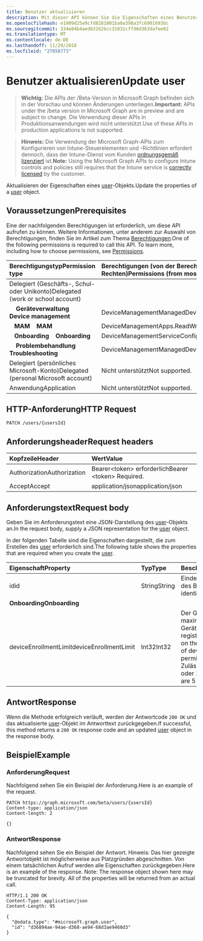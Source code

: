 ```yaml
---
title: Benutzer aktualisieren
description: Mit dieser API können Sie die Eigenschaften eines Benutzerobjekts aktualisieren.
ms.openlocfilehash: e1909d25e9cfd8281801ba0a398a3fc6901693bc
ms.sourcegitcommit: 334e84b4aed63162bcc31831cffd6d363dafee02
ms.translationtype: MT
ms.contentlocale: de-DE
ms.lasthandoff: 11/29/2018
ms.locfileid: "27058773"
---
```

# <a name="update-user"></a><span data-ttu-id="a5d60-103">Benutzer aktualisieren</span><span class="sxs-lookup"><span data-stu-id="a5d60-103">Update user</span></span>

> <span data-ttu-id="a5d60-104">**Wichtig:** Die APIs der /Beta-Version in Microsoft Graph befinden sich in der Vorschau und können Änderungen unterliegen.</span><span class="sxs-lookup"><span data-stu-id="a5d60-104">**Important:** APIs under the /beta version in Microsoft Graph are in preview and are subject to change.</span></span> <span data-ttu-id="a5d60-105">Die Verwendung dieser APIs in Produktionsanwendungen wird nicht unterstützt.</span><span class="sxs-lookup"><span data-stu-id="a5d60-105">Use of these APIs in production applications is not supported.</span></span>

> <span data-ttu-id="a5d60-106">**Hinweis:** Die Verwendung der Microsoft Graph-APIs zum Konfigurieren von Intune-Steuerelementen und -Richtlinien erfordert dennoch, dass der Intune-Dienst vom Kunden [ordnungsgemäß lizenziert](https://go.microsoft.com/fwlink/?linkid=839381) ist.</span><span class="sxs-lookup"><span data-stu-id="a5d60-106">**Note:** Using the Microsoft Graph APIs to configure Intune controls and policies still requires that the Intune service is [correctly licensed](https://go.microsoft.com/fwlink/?linkid=839381) by the customer.</span></span>

<span data-ttu-id="a5d60-107">Aktualisieren der Eigenschaften eines [user](../resources/intune-shared-user.md)-Objekts.</span><span class="sxs-lookup"><span data-stu-id="a5d60-107">Update the properties of a [user](../resources/intune-shared-user.md) object.</span></span>

## <a name="prerequisites"></a><span data-ttu-id="a5d60-108">Voraussetzungen</span><span class="sxs-lookup"><span data-stu-id="a5d60-108">Prerequisites</span></span>

<span data-ttu-id="a5d60-p102">Eine der nachfolgenden Berechtigungen ist erforderlich, um diese API aufrufen zu können. Weitere Informationen, unter anderem zur Auswahl von Berechtigungen, finden Sie im Artikel zum Thema [Berechtigungen](/graph/permissions-reference).</span><span class="sxs-lookup"><span data-stu-id="a5d60-p102">One of the following permissions is required to call this API. To learn more, including how to choose permissions, see [Permissions](/graph/permissions-reference).</span></span>

|<span data-ttu-id="a5d60-111">Berechtigungstyp</span><span class="sxs-lookup"><span data-stu-id="a5d60-111">Permission type</span></span>|<span data-ttu-id="a5d60-112">Berechtigungen (von der Berechtigung mit den meisten Rechten zu der mit den wenigsten Rechten)</span><span class="sxs-lookup"><span data-stu-id="a5d60-112">Permissions (from most to least privileged)</span></span>|
|:---|:---|
|<span data-ttu-id="a5d60-113">Delegiert (Geschäfts-, Schul- oder Unikonto)</span><span class="sxs-lookup"><span data-stu-id="a5d60-113">Delegated (work or school account)</span></span>||
| <span data-ttu-id="a5d60-114">&nbsp; &nbsp; **Geräteverwaltung**</span><span class="sxs-lookup"><span data-stu-id="a5d60-114">&nbsp; &nbsp; **Device management**</span></span> | <span data-ttu-id="a5d60-115">DeviceManagementManagedDevices.ReadWrite.All</span><span class="sxs-lookup"><span data-stu-id="a5d60-115">DeviceManagementManagedDevices.ReadWrite.All</span></span>|
| <span data-ttu-id="a5d60-116">&nbsp;&nbsp; **MAM**</span><span class="sxs-lookup"><span data-stu-id="a5d60-116">&nbsp; &nbsp; **MAM**</span></span> | <span data-ttu-id="a5d60-117">DeviceManagementApps.ReadWrite.All</span><span class="sxs-lookup"><span data-stu-id="a5d60-117">DeviceManagementApps.ReadWrite.All</span></span>|
| <span data-ttu-id="a5d60-118">&nbsp;&nbsp; **Onboarding**</span><span class="sxs-lookup"><span data-stu-id="a5d60-118">&nbsp; &nbsp; **Onboarding**</span></span> | <span data-ttu-id="a5d60-119">DeviceManagementServiceConfig.ReadWrite.All</span><span class="sxs-lookup"><span data-stu-id="a5d60-119">DeviceManagementServiceConfig.ReadWrite.All</span></span>|
| <span data-ttu-id="a5d60-120">&nbsp; &nbsp; **Problembehandlung**</span><span class="sxs-lookup"><span data-stu-id="a5d60-120">&nbsp; &nbsp; **Troubleshooting**</span></span> | <span data-ttu-id="a5d60-121">DeviceManagementManagedDevices.ReadWrite.All</span><span class="sxs-lookup"><span data-stu-id="a5d60-121">DeviceManagementManagedDevices.ReadWrite.All</span></span>|
|<span data-ttu-id="a5d60-122">Delegiert (persönliches Microsoft-Konto)</span><span class="sxs-lookup"><span data-stu-id="a5d60-122">Delegated (personal Microsoft account)</span></span>|<span data-ttu-id="a5d60-123">Nicht unterstützt</span><span class="sxs-lookup"><span data-stu-id="a5d60-123">Not supported.</span></span>|
|<span data-ttu-id="a5d60-124">Anwendung</span><span class="sxs-lookup"><span data-stu-id="a5d60-124">Application</span></span>|<span data-ttu-id="a5d60-125">Nicht unterstützt</span><span class="sxs-lookup"><span data-stu-id="a5d60-125">Not supported.</span></span>|

## <a name="http-request"></a><span data-ttu-id="a5d60-126">HTTP-Anforderung</span><span class="sxs-lookup"><span data-stu-id="a5d60-126">HTTP Request</span></span>

<!-- {
  "blockType": "ignored"
}
-->
``` http
PATCH /users/{usersId}
```

## <a name="request-headers"></a><span data-ttu-id="a5d60-127">Anforderungsheader</span><span class="sxs-lookup"><span data-stu-id="a5d60-127">Request headers</span></span>

|<span data-ttu-id="a5d60-128">Kopfzeile</span><span class="sxs-lookup"><span data-stu-id="a5d60-128">Header</span></span>|<span data-ttu-id="a5d60-129">Wert</span><span class="sxs-lookup"><span data-stu-id="a5d60-129">Value</span></span>|
|:---|:---|
|<span data-ttu-id="a5d60-130">Authorization</span><span class="sxs-lookup"><span data-stu-id="a5d60-130">Authorization</span></span>|<span data-ttu-id="a5d60-131">Bearer&lt;token&gt; erforderlich</span><span class="sxs-lookup"><span data-stu-id="a5d60-131">Bearer &lt;token&gt; Required.</span></span>|
|<span data-ttu-id="a5d60-132">Accept</span><span class="sxs-lookup"><span data-stu-id="a5d60-132">Accept</span></span>|<span data-ttu-id="a5d60-133">application/json</span><span class="sxs-lookup"><span data-stu-id="a5d60-133">application/json</span></span>|

## <a name="request-body"></a><span data-ttu-id="a5d60-134">Anforderungstext</span><span class="sxs-lookup"><span data-stu-id="a5d60-134">Request body</span></span>

<span data-ttu-id="a5d60-135">Geben Sie im Anforderungstext eine JSON-Darstellung des [user](../resources/intune-shared-user.md)-Objekts an.</span><span class="sxs-lookup"><span data-stu-id="a5d60-135">In the request body, supply a JSON representation for the [user](../resources/intune-shared-user.md) object.</span></span>

<span data-ttu-id="a5d60-136">In der folgenden Tabelle sind die Eigenschaften dargestellt, die zum Erstellen des [user](../resources/intune-shared-user.md) erforderlich sind.</span><span class="sxs-lookup"><span data-stu-id="a5d60-136">The following table shows the properties that are required when you create the [user](../resources/intune-shared-user.md).</span></span>

|<span data-ttu-id="a5d60-137">Eigenschaft</span><span class="sxs-lookup"><span data-stu-id="a5d60-137">Property</span></span>|<span data-ttu-id="a5d60-138">Typ</span><span class="sxs-lookup"><span data-stu-id="a5d60-138">Type</span></span>|<span data-ttu-id="a5d60-139">Beschreibung</span><span class="sxs-lookup"><span data-stu-id="a5d60-139">Description</span></span>|
|:---|:---|:---|
|<span data-ttu-id="a5d60-140">id</span><span class="sxs-lookup"><span data-stu-id="a5d60-140">id</span></span>|<span data-ttu-id="a5d60-141">String</span><span class="sxs-lookup"><span data-stu-id="a5d60-141">String</span></span>|<span data-ttu-id="a5d60-142">Eindeutiger Bezeichner des Benutzers</span><span class="sxs-lookup"><span data-stu-id="a5d60-142">Unique identifier of the user.</span></span>|
|<span data-ttu-id="a5d60-143">**Onboarding**</span><span class="sxs-lookup"><span data-stu-id="a5d60-143">**Onboarding**</span></span>|
|<span data-ttu-id="a5d60-144">deviceEnrollmentLimit</span><span class="sxs-lookup"><span data-stu-id="a5d60-144">deviceEnrollmentLimit</span></span>|<span data-ttu-id="a5d60-145">Int32</span><span class="sxs-lookup"><span data-stu-id="a5d60-145">Int32</span></span>|<span data-ttu-id="a5d60-146">Der Grenzwert für die maximale Anzahl von Geräten, die der Benutzer registrieren kann.</span><span class="sxs-lookup"><span data-stu-id="a5d60-146">The limit on the maximum number of devices that the user is permitted to enroll.</span></span> <span data-ttu-id="a5d60-147">Zulässige Werte sind 5 oder 1000.</span><span class="sxs-lookup"><span data-stu-id="a5d60-147">Allowed values are 5 or 1000.</span></span>|

## <a name="response"></a><span data-ttu-id="a5d60-148">Antwort</span><span class="sxs-lookup"><span data-stu-id="a5d60-148">Response</span></span>

<span data-ttu-id="a5d60-149">Wenn die Methode erfolgreich verläuft, werden der Antwortcode `200 OK` und das aktualisierte [user](../resources/intune-shared-user.md)-Objekt im Antworttext zurückgegeben.</span><span class="sxs-lookup"><span data-stu-id="a5d60-149">If successful, this method returns a `200 OK` response code and an updated [user](../resources/intune-shared-user.md) object in the response body.</span></span>

## <a name="example"></a><span data-ttu-id="a5d60-150">Beispiel</span><span class="sxs-lookup"><span data-stu-id="a5d60-150">Example</span></span>

### <a name="request"></a><span data-ttu-id="a5d60-151">Anforderung</span><span class="sxs-lookup"><span data-stu-id="a5d60-151">Request</span></span>

<span data-ttu-id="a5d60-152">Nachfolgend sehen Sie ein Beispiel der Anforderung.</span><span class="sxs-lookup"><span data-stu-id="a5d60-152">Here is an example of the request.</span></span>

``` http
PATCH https://graph.microsoft.com/beta/users/{usersId}
Content-type: application/json
Content-length: 2

{}
```

### <a name="response"></a><span data-ttu-id="a5d60-153">Antwort</span><span class="sxs-lookup"><span data-stu-id="a5d60-153">Response</span></span>

<span data-ttu-id="a5d60-p104">Nachfolgend sehen Sie ein Beispiel der Antwort. Hinweis: Das hier gezeigte Antwortobjekt ist möglicherweise aus Platzgründen abgeschnitten. Von einem tatsächlichen Aufruf werden alle Eigenschaften zurückgegeben.</span><span class="sxs-lookup"><span data-stu-id="a5d60-p104">Here is an example of the response. Note: The response object shown here may be truncated for brevity. All of the properties will be returned from an actual call.</span></span>

``` http
HTTP/1.1 200 OK
Content-Type: application/json
Content-Length: 95

{
  "@odata.type": "#microsoft.graph.user",
  "id": "d36894ae-94ae-d368-ae94-68d3ae9468d3"
}
```




